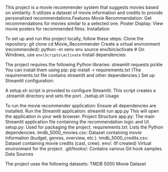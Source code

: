 This project is a movie recommender system that suggests movies based on similarity. It utilizes a dataset of movie information and credits to provide personalized recommendations.Features
Movie Recommendation: Get recommendations for movies similar to a selected one.
Poster Display: View movie posters for recommended films.
Installation

To set up and run this project locally, follow these steps:
Clone the repository:
git clone <your-repository-url>
cd Movie_Recommender
Create a virtual environment (recommended):
python -m venv env
source env/bin/activate  # On Windows, use `env\Scripts\activate`
Install dependencies:

The project requires the following Python libraries:
streamlit
requests
pickle
You can install them using pip:
pip install -r requirements.txt
(The requirements.txt file contains streamlit and other dependencies.)
Set up Streamlit configuration:

A setup.sh script is provided to configure Streamlit. This script creates a .streamlit directory and sets the port.
./setup.sh
Usage

To run the movie recommender application:
Ensure all dependencies are installed.
Run the Streamlit application:
streamlit run app.py
This will open the application in your web browser.
Project Structure
app.py: The main Streamlit application file containing the recommendation logic and UI.
setup.py: Used for packaging the project.
requirements.txt: Lists the Python dependencies.
tmdb_5000_movies.csv: Dataset containing movie information (budget, genres, overview, etc.).
tmdb_5000_credits.csv: Dataset containing movie credits (cast, crew).
env/: (If created) Virtual environment for the project.
.git/hooks/: Contains various Git hook samples.
Data Sources

The project uses the following datasets:
TMDB 5000 Movie Dataset
